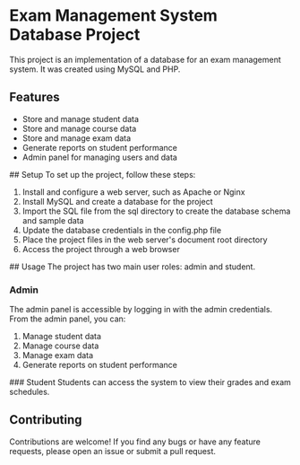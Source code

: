 # Exam Management System Database Project
This project is an implementation of a database for an exam management system. It was created using MySQL and PHP.

## Features
<ul>
  <li>Store and manage student data</li>
<li>Store and manage course data</li>
<li>Store and manage exam data</li>
<li>Generate reports on student performance</li>
<li>Admin panel for managing users and data</li>
  </ul>
## Setup
To set up the project, follow these steps:

<ol> 
  <li>Install and configure a web server, such as Apache or Nginx</li>
<li>Install MySQL and create a database for the project</li>
<li>Import the SQL file from the sql directory to create the database schema and sample data</li>
<li>Update the database credentials in the config.php file</li>
<li>Place the project files in the web server's document root directory</li>
<li>Access the project through a web browser</li>
  </ol>
## Usage
The project has two main user roles: admin and student.

### Admin
The admin panel is accessible by logging in with the admin credentials. From the admin panel, you can:
<ol>
<li>Manage student data</li>
<li>Manage course data</li>
<li>Manage exam data</li>
<li>Generate reports on student performance</li>
  </ol>
### Student
Students can access the system to view their grades and exam schedules.

## Contributing
Contributions are welcome! If you find any bugs or have any feature requests, please open an issue or submit a pull request.

